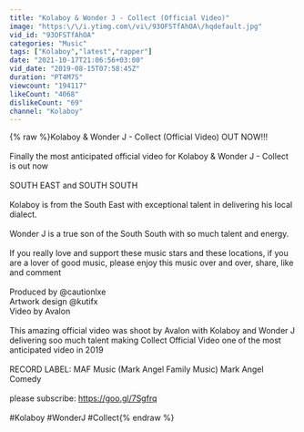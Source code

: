 ```yaml
---
title: "Kolaboy & Wonder J - Collect (Official Video)"
image: "https:\/\/i.ytimg.com\/vi\/93OFSTfAhOA\/hqdefault.jpg"
vid_id: "93OFSTfAhOA"
categories: "Music"
tags: ["Kolaboy","latest","rapper"]
date: "2021-10-17T21:06:56+03:00"
vid_date: "2019-08-15T07:58:45Z"
duration: "PT4M7S"
viewcount: "194117"
likeCount: "4068"
dislikeCount: "69"
channel: "Kolaboy"
---
```

{% raw %}Kolaboy &amp; Wonder J - Collect (Official Video) OUT NOW!!!<br /><br />Finally the most anticipated official video for Kolaboy &amp; Wonder J - Collect is out now<br /><br />SOUTH EAST and SOUTH SOUTH<br /><br />Kolaboy is from the South East with exceptional talent in delivering his local dialect.<br /><br />Wonder J is a true son of the South South with so much talent and energy. <br /><br />If you really love and support these music stars and these locations, if you are a lover of good music, please enjoy this music over and over, share, like and comment<br /><br />Produced by @cautionlxe<br />Artwork design @kutifx<br />Video by Avalon<br /><br />This amazing official video was shoot by Avalon with Kolaboy and Wonder J delivering soo much talent making Collect Official Video one of the most anticipated video in 2019<br /><br />RECORD LABEL: MAF Music (Mark Angel Family Music) Mark Angel Comedy<br /><br />please subscribe: <a rel="nofollow" target="blank" href="https://goo.gl/7Sgfrq">https://goo.gl/7Sgfrq</a><br /><br />#Kolaboy #WonderJ #Collect{% endraw %}
